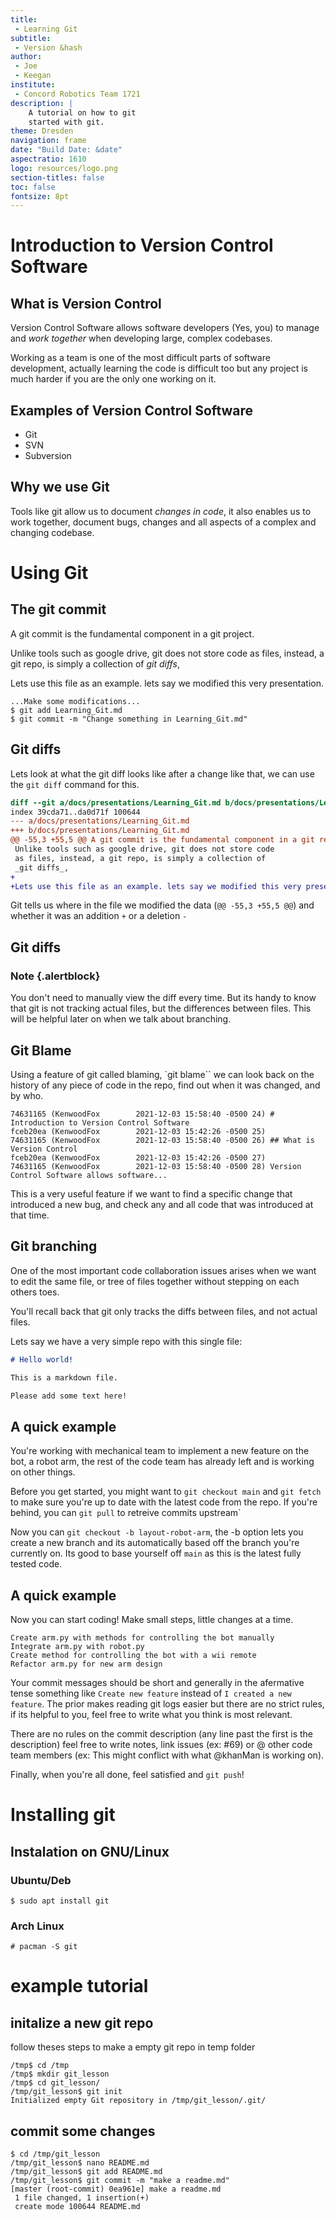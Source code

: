```yaml
---
title:
 - Learning Git
subtitle:
 - Version &hash
author:
 - Joe
 - Keegan
institute:
 - Concord Robotics Team 1721
description: |
    A tutorial on how to git
    started with git.
theme: Dresden
navigation: frame
date: "Build Date: &date"
aspectratio: 1610
logo: resources/logo.png
section-titles: false
toc: false
fontsize: 8pt
---
```



# Introduction to Version Control Software

## What is Version Control

Version Control Software allows software developers
(Yes, you) to manage and _work together_ when developing
large, complex codebases.

Working as a team is one of the most difficult parts of
software development, actually learning the code is difficult
too but any project is much harder if you are the only one working
on it.

## Examples of Version Control Software

 - Git
 - SVN
 - Subversion

## Why we use Git

Tools like git allow us to document _changes in code_, it
also enables us to work together, document bugs, changes
and all aspects of a complex and changing codebase.


# Using Git

## The git commit

A git commit is the fundamental component in a git project.

Unlike tools such as google drive, git does not store code
as files, instead, a git repo, is simply a collection of
_git diffs_,

Lets use this file as an example. lets say we modified this
very presentation.

```shell
...Make some modifications...
$ git add Learning_Git.md
$ git commit -m "Change something in Learning_Git.md"
```

## Git diffs

Lets look at what the git diff looks like after a change like that, we can use the `git diff`
command for this.

```diff
diff --git a/docs/presentations/Learning_Git.md b/docs/presentations/Learning_Git.md
index 39cda71..da0d71f 100644
--- a/docs/presentations/Learning_Git.md
+++ b/docs/presentations/Learning_Git.md
@@ -55,3 +55,5 @@ A git commit is the fundamental component in a git repo.
 Unlike tools such as google drive, git does not store code
 as files, instead, a git repo, is simply a collection of
 _git diffs_, 
+
+Lets use this file as an example. lets say we modified this very presentation.
```

Git tells us where in the file we modified the data (`@@ -55,3 +55,5 @@`) and whether
it was an addition `+` or a deletion `-`


## Git diffs

### Note {.alertblock}
You don't need to manually view the diff every time. But its handy to know that git is not tracking actual
files, but the differences between files. This will be helpful later on when we talk about branching.


## Git Blame

Using a feature of git called blaming, `git blame`` we can look back on the history
of any piece of code in the repo, find out when it was changed,
and by who.

```
74631165 (KenwoodFox        2021-12-03 15:58:40 -0500 24) # Introduction to Version Control Software
fceb20ea (KenwoodFox        2021-12-03 15:42:26 -0500 25) 
74631165 (KenwoodFox        2021-12-03 15:58:40 -0500 26) ## What is Version Control
fceb20ea (KenwoodFox        2021-12-03 15:42:26 -0500 27) 
74631165 (KenwoodFox        2021-12-03 15:58:40 -0500 28) Version Control Software allows software...
```

This is a very useful feature if we want to find a specific change that introduced a new bug, and check
any and all code that was introduced at that time.


## Git branching

One of the most important code collaboration issues arises when we want to edit the same file, or tree
of files together without stepping on each others toes.

You'll recall back that git only tracks the diffs between files, and not actual files.

Lets say we have a very simple repo with this single file:

```md
# Hello world!

This is a markdown file.

Please add some text here!
```


## A quick example

You're working with mechanical team to implement a new feature on the bot, a robot arm, the rest of the code
team has already left and is working on other things.

Before you get started, you might want to `git checkout main` and `git fetch` to make sure you're
up to date with the latest code from the repo. If you're behind, you can `git pull` to retreive commits
upstream`

Now you can `git checkout -b layout-robot-arm`, the -b option lets you create a new branch and its automatically
based off the branch you're currently on. Its good to base yourself off `main` as this is the latest fully
tested code.

## A quick example

Now you can start coding! Make small steps, little changes at a time.

```
Create arm.py with methods for controlling the bot manually
Integrate arm.py with robot.py
Create method for controlling the bot with a wii remote
Refactor arm.py for new arm design
```

Your commit messages should be short and generally in the afermative tense something like `Create new feature`
instead of `I created a new feature`. The prior makes reading git logs easier but there are no strict rules,
if its helpful to you, feel free to write what you think is most relevant.

There are no rules on the commit description (any line past the first is the description) feel free to write notes,
link issues (ex: #69) or @ other code team members (ex: This might conflict with what @khanMan is working on).

Finally, when you're all done, feel satisfied and `git push`!


# Installing git

## Instalation on GNU/Linux

### Ubuntu/Deb

```shell
$ sudo apt install git
```

### Arch Linux

```shell
# pacman -S git
```


# example tutorial

## initalize a new git repo

follow theses steps to make a empty git repo in temp folder

```shell
/tmp$ cd /tmp
/tmp$ mkdir git_lesson
/tmp$ cd git_lesson/
/tmp/git_lesson$ git init
Initialized empty Git repository in /tmp/git_lesson/.git/
```

## commit some changes

```shell
$ cd /tmp/git_lesson
/tmp/git_lesson$ nano README.md
/tmp/git_lesson$ git add README.md
/tmp/git_lesson$ git commit -m "make a readme.md"
[master (root-commit) 0ea961e] make a readme.md
 1 file changed, 1 insertion(+)
 create mode 100644 README.md
```

